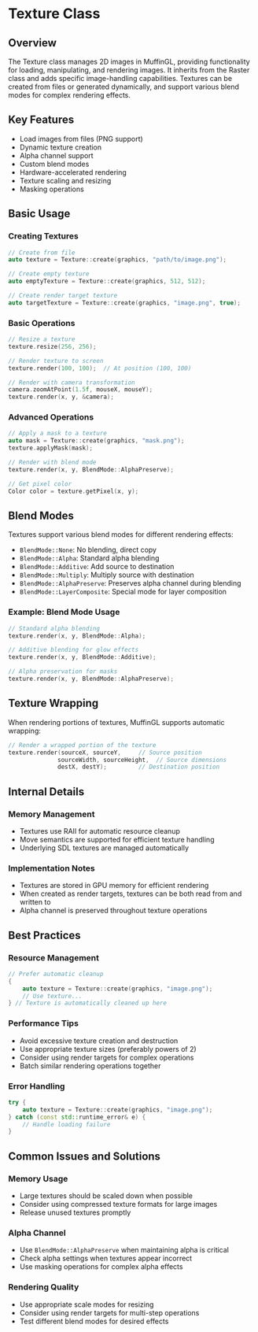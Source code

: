 # Texture Class

## Overview
The Texture class manages 2D images in MuffinGL, providing functionality for loading, manipulating, and rendering images. It inherits from the Raster class and adds specific image-handling capabilities. Textures can be created from files or generated dynamically, and support various blend modes for complex rendering effects.

## Key Features
- Load images from files (PNG support)
- Dynamic texture creation
- Alpha channel support
- Custom blend modes
- Hardware-accelerated rendering
- Texture scaling and resizing
- Masking operations

## Basic Usage

### Creating Textures

```cpp
// Create from file
auto texture = Texture::create(graphics, "path/to/image.png");

// Create empty texture
auto emptyTexture = Texture::create(graphics, 512, 512);

// Create render target texture
auto targetTexture = Texture::create(graphics, "image.png", true);
```

### Basic Operations

```cpp
// Resize a texture
texture.resize(256, 256);

// Render texture to screen
texture.render(100, 100);  // At position (100, 100)

// Render with camera transformation
camera.zoomAtPoint(1.5f, mouseX, mouseY);
texture.render(x, y, &camera);
```

### Advanced Operations

```cpp
// Apply a mask to a texture
auto mask = Texture::create(graphics, "mask.png");
texture.applyMask(mask);

// Render with blend mode
texture.render(x, y, BlendMode::AlphaPreserve);

// Get pixel color
Color color = texture.getPixel(x, y);
```

## Blend Modes
Textures support various blend modes for different rendering effects:

- `BlendMode::None`: No blending, direct copy
- `BlendMode::Alpha`: Standard alpha blending
- `BlendMode::Additive`: Add source to destination
- `BlendMode::Multiply`: Multiply source with destination
- `BlendMode::AlphaPreserve`: Preserves alpha channel during blending
- `BlendMode::LayerComposite`: Special mode for layer composition

### Example: Blend Mode Usage
```cpp
// Standard alpha blending
texture.render(x, y, BlendMode::Alpha);

// Additive blending for glow effects
texture.render(x, y, BlendMode::Additive);

// Alpha preservation for masks
texture.render(x, y, BlendMode::AlphaPreserve);
```

## Texture Wrapping
When rendering portions of textures, MuffinGL supports automatic wrapping:

```cpp
// Render a wrapped portion of the texture
texture.render(sourceX, sourceY,     // Source position
              sourceWidth, sourceHeight,  // Source dimensions
              destX, destY);         // Destination position
```

## Internal Details

### Memory Management
- Textures use RAII for automatic resource cleanup
- Move semantics are supported for efficient texture handling
- Underlying SDL textures are managed automatically

### Implementation Notes
- Textures are stored in GPU memory for efficient rendering
- When created as render targets, textures can be both read from and written to
- Alpha channel is preserved throughout texture operations

## Best Practices

### Resource Management
```cpp
// Prefer automatic cleanup
{
    auto texture = Texture::create(graphics, "image.png");
    // Use texture...
} // Texture is automatically cleaned up here
```

### Performance Tips
- Avoid excessive texture creation and destruction
- Use appropriate texture sizes (preferably powers of 2)
- Consider using render targets for complex operations
- Batch similar rendering operations together

### Error Handling
```cpp
try {
    auto texture = Texture::create(graphics, "image.png");
} catch (const std::runtime_error& e) {
    // Handle loading failure
}
```

## Common Issues and Solutions

### Memory Usage
- Large textures should be scaled down when possible
- Consider using compressed texture formats for large images
- Release unused textures promptly

### Alpha Channel
- Use `BlendMode::AlphaPreserve` when maintaining alpha is critical
- Check alpha settings when textures appear incorrect
- Use masking operations for complex alpha effects

### Rendering Quality
- Use appropriate scale modes for resizing
- Consider using render targets for multi-step operations
- Test different blend modes for desired effects